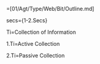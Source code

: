 =[01/Agt/Type/Web/Bit/Outline.md]

secs={1-2.Secs}

Ti=Collection of Information

1.Ti=Active Collection

2.Ti=Passive Collection

